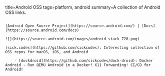 title=Android OSS
tags=platform, android
summary=A collection of Android OSS links.
~~~~~~

[Android Open Source Project](https://source.android.com/) | [Docs](https://source.android.com/docs)

![](https://source.android.com/images/android_stack_720.png)

[sick.codes](https://github.com/sickcodes): Interesting collection of OSS repos for macOS, iOS, and Android

    - [dockdroid](https://github.com/sickcodes/dock-droid): Docker Android - Run QEMU Android in a Docker! X11 Forwarding! CI/CD for Android!


